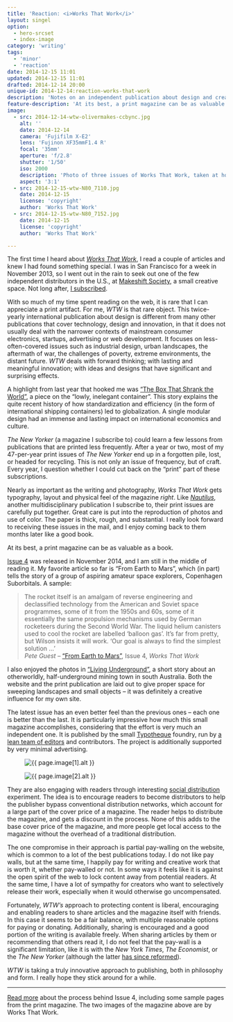 ```yaml
---
title: 'Reaction: <i>Works That Work</i>'
layout: singel
option:
  - hero-srcset
  - index-image
category: 'writing'
tags:
  - 'minor'
  - 'reaction'
date: 2014-12-15 11:01
updated: 2014-12-15 11:01
drafted: 2014-12-14 20:00
unique-id: 2014-12-14:reaction-works-that-work
description: 'Notes on an independent publication about design and creativity.'
feature-description: 'At its best, a print magazine can be as valuable as a book. These are my notes on <i>Works That Work</i>, an independent publication about design and creativity.'
image:
  - src: 2014-12-14-wtw-olivermakes-ccbync.jpg
    alt: ''
    date: 2014-12-14
    camera: 'Fujifilm X-E2'
    lens: 'Fujinon XF35mmF1.4 R'
    focal: '35mm'
    aperture: 'f/2.8'
    shutter: '1/50'
    iso: 2000
    description: 'Photo of three issues of Works That Work, taken at home.'
    aspect: '3:1'
  - src: 2014-12-15-wtw-N80_7110.jpg
    date: 2014-12-15
    license: 'copyright'
    author: 'Works That Work'
  - src: 2014-12-15-wtw-N80_7152.jpg
    date: 2014-12-15
    license: 'copyright'
    author: 'Works That Work'

---
```


The first time I heard about <i class="publication"><a href="https://worksthatwork.com">Works That Work</a></i>, I read a couple of articles and knew I had found something special. I was in San Francisco for a week in November 2013, so I went out in the rain to seek out one of the few independent distributors in the U.S., at [Makeshift Society](http://makeshiftsociety.com/sanfrancisco), a small creative space. Not long after, [I subscribed](https://worksthatwork.com/subscribe/).

With so much of my time spent reading on the web, it is rare that I can appreciate a print artifact. For me, <i class="publication">WTW</i> is that rare object. This twice-yearly international publication about design is different from many other publications that cover technology, design and innovation, in that it does not usually deal with the narrower contexts of mainstream consumer electronics, startups, advertising or web development. It focuses on less-often-covered issues such as industrial design, urban landscapes, the aftermath of war, the challenges of poverty, extreme environments, the distant future. <i class="publication">WTW</i> deals with forward thinking; with lasting and meaningful innovation; with ideas and designs that have significant and surprising effects.

A highlight from last year that hooked me was [“The Box That Shrank the World”](https://worksthatwork.com/2/intermodal-container/share/ed0737fd77a709d94d8bbaf1d5617bb3), a piece on the “lowly, inelegant container”. This story explains the quite recent history of how standardization and efficiency (in the form of international shipping containers) led to globalization. A single modular design had an immense and lasting impact on international economics and culture.

<aside class="ancillary">
<p><i class="publication">The New Yorker</i> (a magazine I subscribe to) could learn a few lessons from publications that are printed less frequently. After a year or two, most of my 47-per-year print issues of <i class="publication">The New Yorker</i> end up in a forgotten pile, lost, or headed for recycling. This is not only an issue of frequency, but of craft. Every year, I question whether I could cut back on the “print” part of these subscriptions.</p>
</aside>

Nearly as important as the writing and photography, <i class="publication">Works That Work</i> gets typography, layout and physical feel of the magazine <em>right</em>. Like <i class="publication"><a href="http://nautil.us">Nautilus</a></i>, another multidisciplinary publication I subscribe to, their print issues are carefully put together. Great care is put into the reproduction of photos and use of color. The paper is thick, rough, and substantial. I really look forward to receiving these issues in the mail, and I enjoy coming back to them months later like a good book.

<p class="important">At its best, a print magazine can be as valuable as a book.</p>

[Issue 4](https://worksthatwork.com/4) was released in November 2014, and I am still in the middle of reading it. My favorite article so far is “From Earth to Mars”, which (in part) tells the story of a group of aspiring amateur space explorers, Copenhagen Suborbitals. A sample:

<blockquote>The rocket itself is an amalgam of reverse engineering and declassified technology from the American and Soviet space programmes, some of it from the 1950s and 60s, some of it essentially the same propulsion mechanisms used by German rocketeers during the Second World War. The liquid helium canisters used to cool the rocket are labelled ‘balloon gas’. It’s far from pretty, but Wilson insists it will work. ‘Our goal is always to find the simplest solution …’<footer><cite>Pete Guest</cite> – <a href="https://worksthatwork.com/4/from-earth-to-mars/share/c12ab909b3d4f77993fdb758a8a4ad5d">“From Earth to Mars”</a>, Issue 4, <i class="publication">Works That Work</i></footer></blockquote>

I also enjoyed the photos in [“Living Underground”](https://worksthatwork.com/4/living-underground), a short story about an otherworldly, half-underground mining town in south Australia. Both the website and the print publication are laid out to give proper space for sweeping landscapes and small objects – it was definitely a creative influence for my own site.

The latest issue has an even better feel than the previous ones – each one is better than the last. It is particularly impressive how much this small magazine accomplishes, considering that the effort is very much an independent one. It is published by the small [Typotheque](https://www.typotheque.com) foundry, run by [a lean team of editors](https://worksthatwork.com/about/) and contributors. The project is additionally supported by very minimal advertising.

<div class="grid2">
  <figure class="image">
    <img
      src="{{ site.image-url }}/{{ page.image[1].src }}" 
      sizes="{{ site.wide-sizes }}"
      srcset="{% for srcset1080 in site.srcset1080 %}{{ site.image-url }}/{{ site.srcset1080[forloop.index0] }}/{{ page.image[1].src }} {{ site.srcset1080[forloop.index0] }}w{% if forloop.last == false %}, {% endif %}{% endfor %}"
      alt="{{ page.image[1].alt }}"
    >
  </figure>
  <figure class="image">
    <img
      src="{{ site.image-url }}/{{ page.image[2].src }}" 
      sizes="{{ site.wide-sizes }}"
      srcset="{% for srcset1080 in site.srcset1080 %}{{ site.image-url }}/{{ site.srcset1080[forloop.index0] }}/{{ page.image[2].src }} {{ site.srcset1080[forloop.index0] }}w{% if forloop.last == false %}, {% endif %}{% endfor %}"
      alt="{{ page.image[2].alt }}"
    >
  </figure>
</div>

They are also engaging with readers through interesting [social distribution](https://worksthatwork.com/distribution/) experiment. The idea is to encourage readers to become distributors to help the publisher bypass conventional distribution networks, which account for a large part of the cover price of a magazine. The reader helps to distribute the magazine, and gets a discount in the process. None of this adds to the base cover price of the magazine, and more people get local access to the magazine without the overhead of a traditional distribution.

The one compromise in their approach is partial pay-walling on the website, which is common to a lot of the best publications today. I do not like pay walls, but at the same time, I happily pay for writing and creative work that is worth it, whether pay-walled or not. In some ways it feels like it is against the open spirit of the web to lock content away from potential readers. At the same time, I have a lot of sympathy for creators who want to selectively release their work, especially when it would otherwise go uncompensated. 

Fortunately, <i class="publication">WTW’s</i> approach to protecting content is liberal, encouraging and enabling readers to share articles and the magazine itself with friends. In this case it seems to be a fair balance, with multiple reasonable options for paying or donating. Additionally, sharing is encouraged and a good portion of the writing is available freely. When sharing articles by them or recommending that others read it, I do not feel that the pay-wall is a significant limitation, like it is with the <i class="publication">New York Times</i>, <i class="publication">The Economist</i>, or the <i class="publication">The New Yorker</i> (although the latter [has since reformed](http://www.newyorker.com/magazine/2014/07/28/note-readers)).

<i class="publication">WTW</i> is taking a truly innovative approach to publishing, both in philosophy and form. I really hope they stick around for a while.

- - -

[Read more](https://worksthatwork.com/blog/4) about the process behind Issue 4, including some sample pages from the print magazine. The two images of the magazine above are by Works That Work.